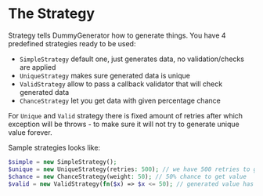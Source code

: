 # The Strategy

Strategy tells DummyGenerator how to generate things. You have 4 predefined strategies ready to be used: 

* `SimpleStrategy` default one, just generates data, no validation/checks are applied
* `UniqueStrategy` makes sure generated data is unique
* `ValidStrategy` allow to pass a callback validator that will check generated data
* `ChanceStrategy` let you get data with given percentage chance

For `Unique` and `Valid` strategy there is fixed amount of retries after which exception will be throws - to make sure it will not try to generate unique value forever.

Sample strategies looks like:
```php
$simple = new SimpleStrategy();
$unique = new UniqueStrategy(retries: 500); // we have 500 retries to get unique value
$chance = new ChanceStrategy(weight: 50); // 50% chance to get value
$valid = new ValidStrategy(fn($x) => $x <= 50); // generated value has to be lower or equal than 50 
```
